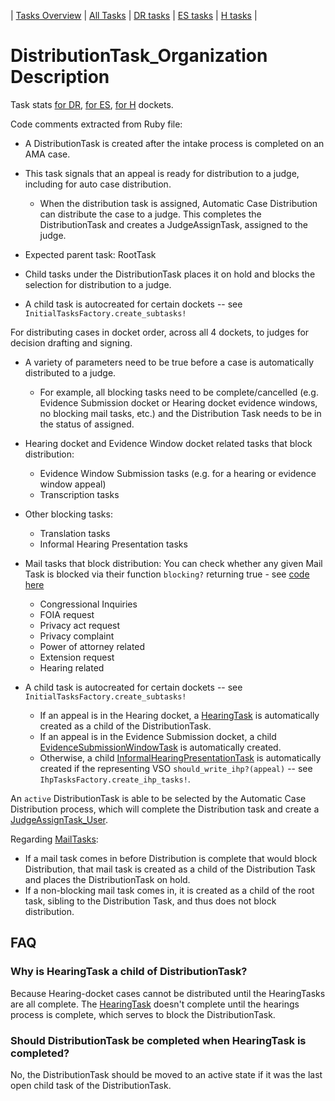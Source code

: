 | [Tasks Overview](../tasks-overview.md) | [All Tasks](../alltasks.md) | [DR tasks](../docket-DR/tasklist.md) | [ES tasks](../docket-ES/tasklist.md) | [H tasks](../docket-H/tasklist.md) |

# DistributionTask_Organization Description

Task stats [for DR](../docket-DR/DistributionTask_Organization.md), [for ES](../docket-ES/DistributionTask_Organization.md), [for H](../docket-H/DistributionTask_Organization.md) dockets.

<!-- class_comments:begin -->
<!-- Do not modify within this block; modify associated rb file instead and run comments_to_descriptions.py. -->
Code comments extracted from Ruby file:
* A DistributionTask is created after the intake process is completed on an AMA case.
* This task signals that an appeal is ready for distribution to a judge, including for auto case distribution.
    - When the distribution task is assigned, Automatic Case Distribution can distribute the case to a judge.
      This completes the DistributionTask and creates a JudgeAssignTask, assigned to the judge.
  
* Expected parent task: RootTask
  
* Child tasks under the DistributionTask places it on hold and blocks the selection for distribution to a judge.
* A child task is autocreated for certain dockets -- see `InitialTasksFactory.create_subtasks!`
<!-- class_comments:end -->

For distributing cases in docket order, across all 4 dockets, to judges for decision drafting and signing.
* A variety of parameters need to be true before a case is automatically distributed to a judge.
  * For example, all blocking tasks need to be complete/cancelled (e.g. Evidence Submission docket or Hearing docket evidence windows, no blocking mail tasks, etc.) and the Distribution Task needs to be in the status of assigned.
* Hearing docket and Evidence Window docket related tasks that block distribution:
  * Evidence Window Submission tasks (e.g. for a hearing or evidence window appeal)
  * Transcription tasks
* Other blocking tasks:
  * Translation tasks
  * Informal Hearing Presentation tasks
* Mail tasks that block distribution: You can check whether any given Mail Task is blocked via their function `blocking?` returning true - see [code here](https://github.com/department-of-veterans-affairs/caseflow/blob/master/app/models/tasks/mail_task.rb#L23)
  * Congressional Inquiries
  * FOIA request
  * Privacy act request
  * Privacy complaint
  * Power of attorney related
  * Extension request
  * Hearing related

* A child task is autocreated for certain dockets -- see `InitialTasksFactory.create_subtasks!`
  * If an appeal is in the Hearing docket, a [HearingTask](HearingTask_Organization.md) is automatically created as a child of the DistributionTask.
  * If an appeal is in the Evidence Submission docket, a child [EvidenceSubmissionWindowTask](EvidenceSubmissionWindowTask_Organization.md) is automatically created.
  * Otherwise, a child [InformalHearingPresentationTask](InformalHearingPresentationTask_Organization.md) is automatically created if the representing VSO `should_write_ihp?(appeal)` -- see `IhpTasksFactory.create_ihp_tasks!`.

An `active` DistributionTask is able to be selected by the Automatic Case Distribution process, which will complete the Distribution task and create a [JudgeAssignTask_User](JudgeAssignTask_User.md).

Regarding [MailTasks](tasks-overview.md#mailtasks):
* If a mail task comes in before Distribution is complete that would block Distribution, that mail task is created as a child of the Distribution Task and places the DistributionTask on hold.
* If a non-blocking mail task comes in, it is created as a child of the root task, sibling to the Distribution Task, and thus does not block distribution.

## FAQ
### Why is HearingTask a child of DistributionTask?
Because Hearing-docket cases cannot be distributed until the HearingTasks are all complete.
The [HearingTask](HearingTask_Organization.md) doesn't complete until the hearings process is complete, which serves to block the DistributionTask.

### Should DistributionTask be completed when HearingTask is completed?
No, the DistributionTask should be moved to an active state if it was the last open child task of the DistributionTask.

